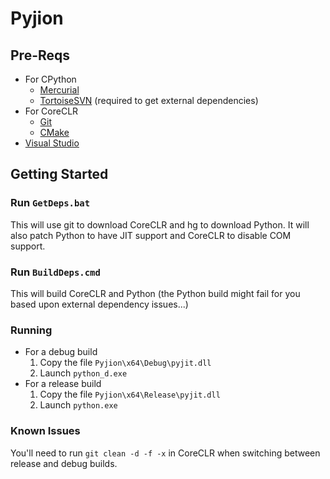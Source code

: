 # Pyjion

## Pre-Reqs
* For CPython
  * [Mercurial](https://mercurial.selenic.com/)
  * [TortoiseSVN](http://tortoisesvn.net/) (required to get external dependencies)
* For CoreCLR
  * [Git](http://www.git-scm.com/)
  * [CMake](http://www.cmake.org/)
* [Visual Studio](https://www.visualstudio.com/)

## Getting Started

### Run `GetDeps.bat`

This will use git to download CoreCLR and hg to download Python.  It will also patch Python to have JIT support and CoreCLR to disable COM support.

### Run `BuildDeps.cmd`

This will build CoreCLR and Python (the Python build might fail for you based upon external dependency issues...)

### Running
* For a debug build
  1. Copy the file `Pyjion\x64\Debug\pyjit.dll`
  2. Launch `python_d.exe`
* For a release build
  1. Copy the file `Pyjion\x64\Release\pyjit.dll`
  2. Launch `python.exe`


### Known Issues
You'll need to run `git clean -d -f -x` in CoreCLR when switching between release and debug builds.